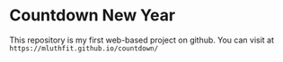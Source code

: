 # Countdown New Year
This repository is my first web-based project on github. You can visit at `https://mluthfit.github.io/countdown/`